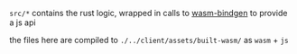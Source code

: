 `src/*` contains the rust logic, wrapped in calls to [wasm-bindgen](https://github.com/rustwasm/wasm-bindgen) to provide a js api

the files here are compiled to `./../client/assets/built-wasm/` as `wasm` + `js`
